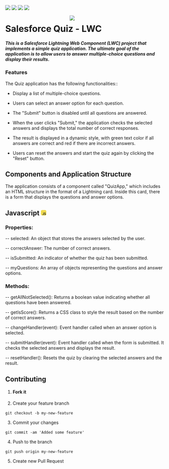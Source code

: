 <img src="https://img.shields.io/badge/Salesforce-00A1DF"> <img src="https://img.shields.io/badge/LWC-00A1DF"> <img src="https://img.shields.io/badge/Javascript-EFD81D"> <img src="https://img.shields.io/badge/HTML5-E44D26">

<img src="https://login.salesforce.com/img/logo190.png" align="right" width="300">

# Salesforce Quiz - LWC
##### This is a Salesforce Lightning Web Component (LWC) project that implements a simple quiz application. The ultimate goal of the application is to allow users to answer multiple-choice questions and display their results.

### Features
The Quiz application has the following functionalities::

- Display a list of multiple-choice questions.

- Users can select an answer option for each question.

- The "Submit" button is disabled until all questions are answered.

- When the user clicks "Submit," the application checks the selected answers and displays the total number of correct responses.

- The result is displayed in a dynamic style, with green text color if all answers are correct and red if there are incorrect answers.

- Users can reset the answers and start the quiz again by clicking the "Reset" button.

## Components and Application Structure
The application consists of a component called "QuizApp," which includes an HTML structure in the format of a Lightning card. Inside this card, there is a form that displays the questions and answer options.

## Javascript <img src="https://raw.githubusercontent.com/tandpfun/skill-icons/59059d9d1a2c092696dc66e00931cc1181a4ce1f/icons/JavaScript.svg" width="17">

### Properties:

-- selected: An object that stores the answers selected by the user.

-- correctAnswer: The number of correct answers.

-- isSubmitted: An indicator of whether the quiz has been submitted.

-- myQuestions: An array of objects representing the questions and answer options.


### Methods:

-- getAllNotSelected(): Returns a boolean value indicating whether all questions have been answered.

-- getIsScore(): Returns a CSS class to style the result based on the number of correct answers.

-- changeHandler(event): Event handler called when an answer option is selected.

-- submitHandler(event): Event handler called when the form is submitted. It checks the selected answers and displays the result.

-- resetHandler(): Resets the quiz by clearing the selected answers and the result.


## Contributing
 1. #### Fork it


2. Create your feature branch 


```
git checkout -b my-new-feature
```

3. Commit your changes
```
git commit -am 'Added some feature'
```

4. Push to the branch
```
git push origin my-new-feature
```


5. Create new Pull Request
